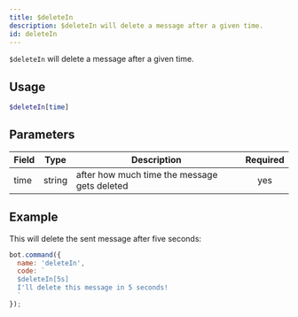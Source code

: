 ```yaml
---
title: $deleteIn 
description: $deleteIn will delete a message after a given time.
id: deleteIn
---
```


`$deleteIn` will delete a message after a given time.

## Usage

```php
$deleteIn[time]
```

## Parameters 


| Field | Type   | Description                                  | Required |
| ----- | ------ | -------------------------------------------- |:--------:|
| time  | string | after how much time the message gets deleted |    yes   |


## Example

This will delete the sent message after five seconds:

```javascript
bot.command({
  name: 'deleteIn',
  code: `
  $deleteIn[5s]
  I'll delete this message in 5 seconds!
  `
});
```
